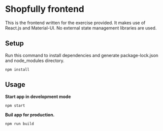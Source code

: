# Shopfully frontend

This is the frontend written for the exercise provided. It makes use of React.js and Material-UI. No external state management libraries are used.

## Setup

Run this command to install dependencies and generate package-lock.json and node_modules directory.

```
npm install
```

## Usage

**Start app in development mode**

```
npm start
```

**Buil app for production.**

```
npm run build
```

